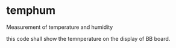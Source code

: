 # temphum
Measurement of temperature and humidity

this code shall show the temnperature on the display of BB board.
